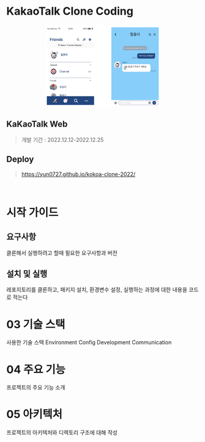 # KakaoTalk Clone Coding

<p align="center">
<img src="./img/kakaotalk.png" height="215px" width="300px">
</p>

## KaKaoTalk Web
> 개발 기간 : 2022.12.12-2022.12.25 

## Deploy
> https://yun0727.github.io/kokoa-clone-2022/

<br/>

# 시작 가이드
## 요구사항
클론해서 실행하려고 할때 필요한 요구사항과 버전

## 설치 및 실행
레포지토리를 클론하고, 패키지 설치, 환경변수 설정, 실행하는 과정에 대한 내용을 코드로 적는다

# 03 기술 스택
사용한 기술 스택
Environment
Config
Development
Communication

# 04 주요 기능
프로젝트의 주요 기능 소개

# 05 아키텍처
프로젝트의 아키텍처와 디렉토리 구조에 대해 작성